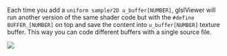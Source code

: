 Each time you add a `uniform sampler2D u_buffer[NUMBER]`, glslViewer will run another version of the same shader code but with the `#define BUFFER_[NUMBER]` on top and save the content into `u_buffer[NUMBER]` texture buffer. This way you can code different buffers with a single source file.

![](https://github.com/patriciogonzalezvivo/glslViewer/blob/main/.github/images/buffers.gif)
